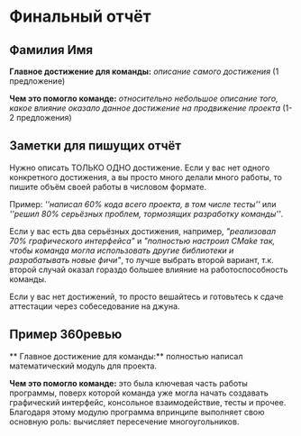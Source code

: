 # Финальный отчёт

## Фамилия Имя

**Главное достижение для команды:** _описание самого достижения_ (1 предложение)

**Чем это помогло команде:** _относительно небольшое описание того, какое влияние оказало данное достижение на продвижение проекта_ (1-2 предложения)



## Заметки для пишущих отчёт

Нужно описать ТОЛЬКО ОДНО достижение. Если у вас нет одного конкретного достижения, а вы просто много делали много работы, то пишите объём своей работы в числовом формате.

Пример: _''написал 60% кода всего проекта, в том числе тесты''_ или _''решил 80% серьёзных проблем, тормозящих разработку команды''_.

Если у вас есть два серьёзных достижения, например, _"реализовал 70% графического интерфейса"_
и _"полностью настроил CMake так, чтобы команда могла использовать другие библиотеки и разрабатывать новые фичи"_, то лучше выбрать второй вариант,
т.к. второй случай оказал гораздо большее влияние на работоспособность команды.

Если у вас нет достижений, то просто вешайтесь и готовьтесь к сдаче аттестации через собеседование на джуна.



## Пример 360ревью
**
Главное достижение для команды:** полностью написал математический модуль для проекта.

**Чем это помогло команде:** это была ключевая часть работы программы,
поверх которой команда уже могла начать создавать графический интерфейс, консольное взаимодействие, тесты и прочее.
Благодаря этому модулю программа впринципе выполняет свою основную роль: вычисляет пересечение многоугольников.
